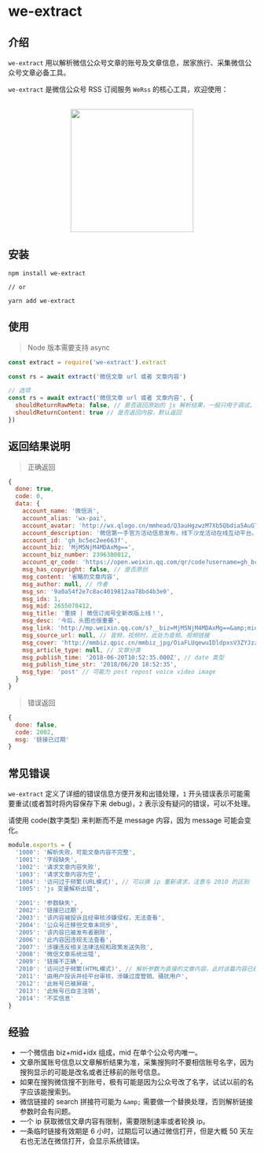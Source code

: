 # we-extract

## 介绍

`we-extract` 用以解析微信公众号文章的账号及文章信息，居家旅行、采集微信公众号文章必备工具。

`we-extract` 是微信公众号 RSS 订阅服务 `WeRss` 的核心工具，欢迎使用：

<p align="center">
  <br>
  <a href="https://werss.app?utm_source=we-extract-github">
    <img src="https://cdn.weapp.design/werss/werss-logo.png" width="250">
  </a>
</p>

## 安装

```
npm install we-extract

// or

yarn add we-extract
```

## 使用

> Node 版本需要支持 async


``` js
const extract = require('we-extract').extract

const rs = await extract('微信文章 url 或者 文章内容')

// 选项
const rs = await extract('微信文章 url 或者 文章内容', {
  shouldReturnRawMeta: false, // 是否返回原始的 js 解析结果，一般只用于调试，默认不返回
  shouldReturnContent: true // 是否返回内容，默认返回
})
```

## 返回结果说明


> 正确返回

``` js
{
  done: true,
  code: 0,
  data: {
    account_name: '微信派',
    account_alias: 'wx-pai',
    account_avatar: 'http://wx.qlogo.cn/mmhead/Q3auHgzwzM7Xb5Qbdia5AuGTX4AeZSWYlv5TEqD1FicUDOrnEIwVak1A/132',
    account_description: '微信第一手官方活动信息发布，线下沙龙活动在线互动平台。独家分享微信公众平台优秀案例，以及权威专家的精彩观点。',
    account_id: 'gh_bc5ec2ee663f',
    account_biz: 'MjM5NjM4MDAxMg==',
    account_biz_number: 2396380012,
    account_qr_code: 'https://open.weixin.qq.com/qr/code?username=gh_bc5ec2ee663f',
    msg_has_copyright: false, // 是否原创
    msg_content: '省略的文章内容',
    msg_author: null, // 作者
    msg_sn: '9a0a54f2e7c8ac4019812aa78bd4b3e0',
    msg_idx: 1,
    msg_mid: 2655078412,
    msg_title: '重磅 | 微信订阅号全新改版上线！',
    msg_desc: '今后，头图也很重要',
    msg_link: 'http://mp.weixin.qq.com/s?__biz=MjM5NjM4MDAxMg==&amp;mid=2655078412&amp;idx=1&amp;sn=9a0a54f2e7c8ac4019812aa78bd4b3e0&amp;chksm=bd5fc40f8a284d19360e956074ffced37d8e2d78cb01a4ecdfaae40247823e7056b9d31ae3ef#rd',
    msg_source_url: null, // 音频，视频时，此处为音频、视频链接
    msg_cover: 'http://mmbiz.qpic.cn/mmbiz_jpg/OiaFLUqewuIDldpxsV3ZYJzzyH9HTFsSwOEPX82WEvBZozGiam3LbRSzpIIKGzj72nxjhLjnscWsibDPFmnpFZykg/0?wx_fmt=jpeg',
    msg_article_type: null, // 文章分类
    msg_publish_time: '2018-06-20T10:52:35.000Z', // date 类型
    msg_publish_time_str: '2018/06/20 18:52:35',
    msg_type: 'post' // 可能为 post repost voice video image
  }
}
```

> 错误返回

``` js
{
  done: false,
  code: 2002,
  msg: '链接已过期'
}
```

## 常见错误

`we-extract` 定义了详细的错误信息方便开发和出错处理，`1` 开头错误表示可能需要重试(或者暂时将内容保存下来 debug)，`2` 表示没有疑问的错误，可以不处理。

请使用 code(数字类型) 来判断而不是 message 内容，因为 message 可能会变化。

``` js
module.exports = {
  '1000': '解析失败，可能文章内容不完整',
  '1001': '字段缺失',
  '1002': '请求文章内容失败',
  '1003': '请求文章内容为空',
  '1004': '访问过于频繁(URL模式)', // 可以换 ip 重新请求，注意与 2010 的区别
  '1005': 'js 变量解析出错',

  '2001': '参数缺失',
  '2002': '链接已过期',
  '2003': '该内容被投诉且经审核涉嫌侵权，无法查看',
  '2004': '公众号迁移但文章未同步',
  '2005': '该内容已被发布者删除',
  '2006': '此内容因违规无法查看',
  '2007': '涉嫌违反相关法律法规和政策发送失败',
  '2008': '微信文章系统出错',
  '2009': '链接不正确',
  '2010': '访问过于频繁(HTML模式)', // 解析参数为直接的文章内容，此时该篇内容已经无效，可以丢弃
  '2011': '由用户投诉并经平台审核，涉嫌过度营销、骚扰用户',
  '2012': '此帐号已被屏蔽',
  '2013': '此帐号已自主注销',
  '2014': '不实信息'
}

```

## 经验

+ 一个微信由 biz+mid+idx 组成，mid 在单个公众号内唯一。
+ 文章所属账号信息以文章解析结果为准，采集搜狗时不要相信账号名字，因为搜狗显示的可能是改名或者迁移前的账号信息。
+ 如果在搜狗微信搜不到账号，极有可能是因为公众号改了名字，试试以前的名字应该能搜索到。
+ 微信链接的 search 拼接符可能为 `&amp;` 需要做一个替换处理，否则解析链接参数时会有问题。
+ 一个 ip 获取微信文章内容有限制，需要限制速率或者轮换 ip。
+ 一条临时链接有效期是 6 小时，过期后可以通过微信打开，但是大概 50 天左右也无法在微信打开，会显示系统错误。
